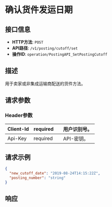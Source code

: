 # 确认货件发运日期

## 接口信息

- **HTTP方法**: `POST`
- **API路径**: `/v1/posting/cutoff/set`
- **操作ID**: `operation/PostingAPI_SetPostingCutoff`

## 描述

用于卖家或非集成运输商配送的货件方法。

## 请求参数

### Header参数

| Client-Id | required |  | 用户识别号。 |
|---|---|---|---|
| Api-Key | required |  | API-密钥。 |

## 请求示例

```json
{
  "new_cutoff_date": "2019-08-24T14:15:22Z",
  "posting_number": "string"
}
```

## 响应
